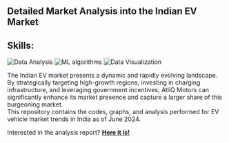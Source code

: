 ## Detailed Market Analysis into the Indian EV Market

## Skills:
<img src="https://img.shields.io/badge/Data Analysis-3776AB?style=flat-square&logo=DS&logoColor=white" alt="Data Analysis"> <img src="https://img.shields.io/badge/ML Algorithms-3776AB?style=flat-square&logo=finetuning&logoColor=white" alt="ML algorithms">  <img src="https://img.shields.io/badge/Data Visualization-3776AB?style=flat-square&logo=Data&logoColor=white" alt="Data Visualization">

The Indian EV market presents a dynamic and rapidly evolving landscape. By strategically targeting high-growth regions, investing in charging infrastructure, and leveraging government incentives, AtliQ Motors can significantly enhance its market presence and capture a larger share of this burgeoning market.  
This repository contains the codes, graphs, and analysis performed for EV vehicle market trends in India as of June 2024.

Interested in the analysis report? **[Here it is!](https://docs.google.com/document/d/1qBb0lCbbBHjtg7CGjnV822Oy2ogeXdo9/edit?usp=sharing&ouid=115376396876702678395&rtpof=true&sd=true)** 






